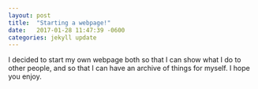 ```yaml
---
layout: post
title:  "Starting a webpage!"
date:   2017-01-28 11:47:39 -0600
categories: jekyll update
---
```

I decided to start my own webpage both so that I can show what I do to other people, and so that I can have an archive of things for myself. I hope you enjoy. 
